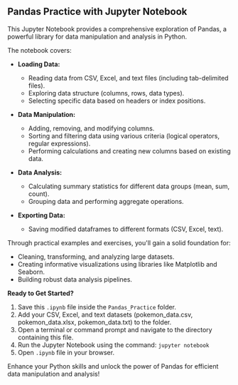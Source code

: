 ## Pandas Practice with Jupyter Notebook

This Jupyter Notebook provides a comprehensive exploration of Pandas, a powerful library for data manipulation and analysis in Python. 

The notebook covers:

* **Loading Data:**
    * Reading data from CSV, Excel, and text files (including tab-delimited files).
    * Exploring data structure (columns, rows, data types).
    * Selecting specific data based on headers or index positions.

* **Data Manipulation:**
    * Adding, removing, and modifying columns.
    * Sorting and filtering data using various criteria (logical operators, regular expressions).
    * Performing calculations and creating new columns based on existing data.

* **Data Analysis:**
    * Calculating summary statistics for different data groups (mean, sum, count).
    * Grouping data and performing aggregate operations.

* **Exporting Data:**
    * Saving modified dataframes to different formats (CSV, Excel, text).

Through practical examples and exercises, you'll gain a solid foundation for:

* Cleaning, transforming, and analyzing large datasets.
* Creating informative visualizations using libraries like Matplotlib and Seaborn.
* Building robust data analysis pipelines.

**Ready to Get Started?**

1. Save this `.ipynb` file inside the `Pandas_Practice` folder.
2. Add your CSV, Excel, and text datasets (pokemon_data.csv, pokemon_data.xlsx, pokemon_data.txt) to the folder.
3. Open a terminal or command prompt and navigate to the directory containing this file.
4. Run the Jupyter Notebook using the command: `jupyter notebook`
5. Open `.ipynb` file in your browser.

Enhance your Python skills and unlock the power of Pandas for efficient data manipulation and analysis!

